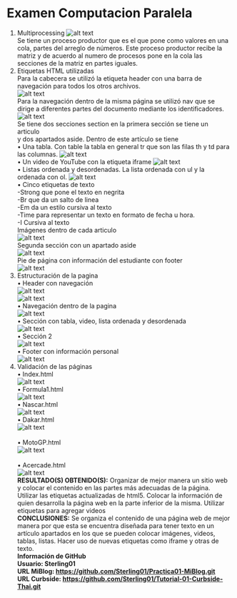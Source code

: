 # Examen Computacion Paralela
1. Multiprocessing
![alt text](https://raw.githubusercontent.com/Sterling01/Practica01-MiBlog/master/informe/aa.png)<br />
Se tiene un proceso productor que es el que pone como valores en una cola, partes del arreglo de números. Este proceso productor recibe la matriz y de acuerdo al numero de procesos pone en la cola las secciones de la matriz en partes iguales.
2. Etiquetas HTML utilizadas<br />
Para la cabecera se utilizó la etiqueta header con una barra de navegación para todos los otros archivos.<br />
![alt text](https://github.com/Sterling01/Practica01-MiBlog/blob/master/informe/b.png?raw=true)<br />
Para la navegación dentro de la misma página se utilizó nav que se dirige a diferentes partes del documento mediante los identificadores.<br />
![alt text](https://github.com/Sterling01/Practica01-MiBlog/blob/master/informe/c.png?raw=true)<br />
Se tiene dos secciones section en la primera sección se tiene un articulo <article></article> y dos apartados aside. Dentro de este artículo se tiene<br />
•	Una tabla. Con table la tabla en general tr que son las filas th y td para las columnas.
![alt text](https://github.com/Sterling01/Practica01-MiBlog/blob/master/informe/d.png?raw=true)<br />
•	Un video de YouTube con la etiqueta iframe
![alt text](https://github.com/Sterling01/Practica01-MiBlog/blob/master/informe/e.png?raw=true)<br />
•	Listas ordenada y desordenadas. La lista ordenada con ul y la ordenada con ol.
![alt text](https://github.com/Sterling01/Practica01-MiBlog/blob/master/informe/f.png?raw=true)<br />
•	Cinco etiquetas de texto<br />
-Strong que pone el texto en negrita<br />
-Br que da un salto de linea <br />
-Em da un estilo cursiva al texto <br />
-Time para representar un texto en formato de fecha u hora.<br />
-I Cursiva al texto<br />
Imágenes dentro de cada articulo<br />
![alt text](https://github.com/Sterling01/Practica01-MiBlog/blob/master/informe/g.png?raw=true)<br /> 
Segunda sección con un apartado aside<br /> 
![alt text](https://github.com/Sterling01/Practica01-MiBlog/blob/master/informe/h.png?raw=true)<br /> 
Pie de página con información del estudiante con footer<br /> 
![alt text](https://github.com/Sterling01/Practica01-MiBlog/blob/master/informe/i.png?raw=true)<br /> 
3. Estructuración de la pagina<br /> 
•	Header con navegación<br /> 
![alt text](https://github.com/Sterling01/Practica01-MiBlog/blob/master/informe/j.jpg?raw=true)<br /> 
![alt text](https://github.com/Sterling01/Practica01-MiBlog/blob/master/informe/k.png?raw=true)<br /> 
•	Navegación dentro de la pagina<br />
![alt text](https://github.com/Sterling01/Practica01-MiBlog/blob/master/informe/l.png?raw=true)<br />
•	Sección con tabla, video, lista ordenada y desordenada<br />
![alt text](https://github.com/Sterling01/Practica01-MiBlog/blob/master/informe/m.png?raw=true)<br /> 
•	Sección 2<br />
![alt text](https://github.com/Sterling01/Practica01-MiBlog/blob/master/informe/n.png?raw=true)<br />
•	Footer con información personal <br />
![alt text](https://github.com/Sterling01/Practica01-MiBlog/blob/master/informe/o.png?raw=true)<br />
4. Validación de las páginas<br />
•	Index.html<br />
![alt text](https://github.com/Sterling01/Practica01-MiBlog/blob/master/informe/p.png?raw=true)<br /> 
•	Formula1.html<br />
![alt text](https://github.com/Sterling01/Practica01-MiBlog/blob/master/informe/q.png?raw=true)<br /> 
•	Nascar.html<br />
![alt text](https://github.com/Sterling01/Practica01-MiBlog/blob/master/informe/r.png?raw=true)<br /> 
•	Dakar.html<br />
![alt text](https://github.com/Sterling01/Practica01-MiBlog/blob/master/informe/s.png?raw=true)<br />  
•	MotoGP.html<br />
![alt text](https://github.com/Sterling01/Practica01-MiBlog/blob/master/informe/t.png?raw=true)<br />  
•	Acercade.html<br /> 
![alt text](https://github.com/Sterling01/Practica01-MiBlog/blob/master/informe/v.png?raw=true)<br /> 
<strong>RESULTADO(S) OBTENIDO(S):</strong> Organizar de mejor manera un sitio web y colocar el contenido en las partes más adecuadas de la página. Utilizar las etiquetas actualizadas de html5. Colocar la información de quien desarrolla la página web en la parte inferior de la misma. Utilizar etiquetas para agregar videos<br />
<strong>CONCLUSIONES:</strong> Se organiza el contenido de una página web de mejor manera por que esta se encuentra diseñada para tener texto en un artículo apartados en los que se pueden colocar imágenes, videos, tablas, listas. Hacer uso de nuevas etiquetas como iframe y otras de texto.<br />
<strong>Información de GitHub<br />
Usuario: Sterling01<br />
URL MiBlog: https://github.com/Sterling01/Practica01-MiBlog.git<br />
URL Curbside: https://github.com/Sterling01/Tutorial-01-Curbside-Thai.git<br />
</strong>
